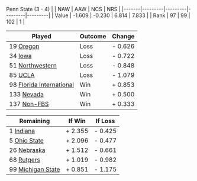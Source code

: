 Penn State (3 - 4)
|       |   NAW   |   AAW   |   NCS   |   NRS   |
|-------|---------|---------|---------|---------|
| Value |  -1.609 |  -0.230 |   6.814 |   7.833 |
| Rank  |      97 |      99 |     102 |       1 |

| Played                    | Outcome    |  Change  |
|---------------------------|------------|----------|
|  19 [Oregon                ](Oregon.md)| Loss       | -  0.626 |
|  34 [Iowa                  ](Iowa.md)| Loss       | -  0.722 |
|  51 [Northwestern          ](Northwestern.md)| Loss       | -  0.848 |
|  85 [UCLA                  ](UCLA.md)| Loss       | -  1.079 |
|  98 [Florida International ](FloridaInternational.md)| Win        | +  0.853 |
| 133 [Nevada                ](Nevada.md)| Win        | +  0.500 |
| 137 [Non-FBS               ](NonFBS.md)| Win        | +  0.333 |

| Remaining                 |  If Win  |  If Loss |
|---------------------------|----------|----------|
|   1 [Indiana               ](Indiana.md)| +  2.355 | -  0.425 |
|   5 [Ohio State            ](OhioState.md)| +  2.096 | -  0.477 |
|  26 [Nebraska              ](Nebraska.md)| +  1.512 | -  0.661 |
|  68 [Rutgers               ](Rutgers.md)| +  1.019 | -  0.982 |
|  99 [Michigan State        ](MichiganState.md)| +  0.851 | -  1.175 |

